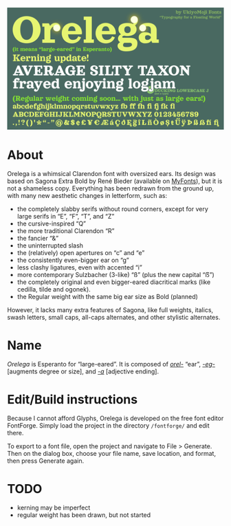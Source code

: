 ![](kerning.png)

# About

Orelega is a whimsical Clarendon font with oversized ears. Its design was based on Sagona Extra Bold by René Bieder (available on [MyFonts](https://www.myfonts.com/fonts/rene-bieder/sagona/)), but it is not a shameless copy. Everything has been redrawn from the ground up, with many new aesthetic changes in letterform, such as:

* the completely slabby serifs without round corners, except for very large serifs in “E”, “F”, “T”, and “Z”
* the cursive-inspired “Q”
* the more traditional Clarendon “R”
* the fancier “&”
* the uninterrupted slash
* the (relatively) open apertures on “c” and “e”
* the consistently even-bigger ear on “g”
* less clashy ligatures, even with accented “i”
* more contemporary Sulzbacher (3-like) “ß” (plus the new capital “ẞ”)
* the completely original and even bigger-eared diacritical marks (like cedilla, tilde and ogonek).
* the Regular weight with the same big ear size as Bold (planned)

However, it lacks many extra features of Sagona, like full weights, italics, swash letters, small caps, all-caps alternates, and other stylistic alternates.

# Name

*Orelega* is Esperanto for “large-eared”. It is composed of *[orel-](https://en.wiktionary.org/wiki/orelo#Esperanto)* “ear”, *[-eg-](https://en.wiktionary.org/wiki/-eg-#Esperanto)* [augments degree or size], and *[-a](https://en.wiktionary.org/wiki/-a#Esperanto)* [adjective ending].

# Edit/Build instructions

Because I cannot afford Glyphs, Orelega is developed on the free font editor FontForge. Simply load the project in the directory ``/fontforge/`` and edit there.

To export to a font file, open the project and navigate to File > Generate. Then on the dialog box, choose your file name, save location, and format, then press Generate again.

# TODO
* kerning may be imperfect
* regular weight has been drawn, but not started